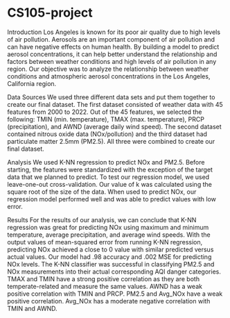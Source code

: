 # CS105-project

Introduction
Los Angeles is known for its poor air quality due to high levels of air pollution. Aerosols are an important component of air pollution and can have negative effects on human health. By building a model to predict aerosol concentrations, it can help better understand the relationship and factors between weather conditions and high levels of air pollution in any region. Our objective was to analyze the relationship between weather conditions and atmospheric aerosol concentrations in the Los Angeles, California region.

Data Sources
We used three different data sets and put them together to create our final dataset. The first dataset consisted of weather data with 45 features from 2000 to 2022. Out of the 45 features, we selected the following: TMIN (min. temperature), TMAX (max. temperature), PRCP (precipitation), and AWND (average daily wind speed). The second dataset contained nitrous oxide data (NOx/pollution) and the third dataset had particulate matter 2.5mm (PM2.5). All three were combined to create our final dataset.

Analysis
We used K-NN regression to predict NOx and PM2.5. Before starting, the features were standardized with the exception of the target data that we planned to predict. To test our regression model, we used leave-one-out cross-validation. Our value of k was calculated using the square root of the size of the data. When used to predict NOx, our regression model performed well and was able to predict values with low error.

Results
For the results of our analysis, we can conclude that K-NN regression was great for predicting NOx using maximum and minimum temperature, average precipitation, and average wind speeds. With the output values of mean-squared error from running K-NN regression, predicting NOx achieved a close to 0 value with similar predicted versus actual values. Our model had .98 accuracy and .002 MSE for predicting NOx levels. The K-NN classifier was successful in classifying PM2.5 and NOx measurements into their actual corresponding AQI danger categories. TMAX and TMIN have a strong positive correlation as they are both temperate-related and measure the same values. AWND has a weak positive correlation with TMIN and PRCP. PM2.5 and Avg_NOx have a weak positive correlation. Avg_NOx has a moderate negative correlation with TMIN and AWND.
